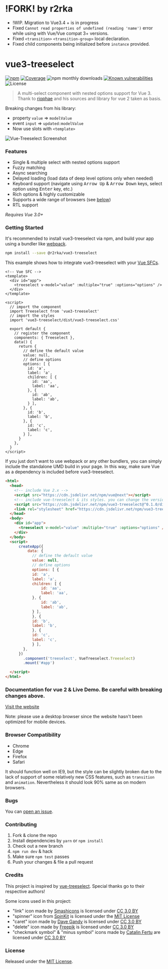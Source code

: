# !FORK! by r2rka
- !WIP. Migration to Vue3.4 + is in progress
- Fixed `Cannot read properties of undefined (reading 'name')` error while using with Vue/Vue compat 3+ versions.
- Fixed `<transition>` `<transition-group>` local declaration.
- Fixed child components being initialized before `instance` provided. 


# vue3-treeselect
[![npm](https://badgen.now.sh/npm/v/vue3-treeselect)](https://www.npmjs.com/package/vue3-treeselect)  [![Coverage](https://badgen.net/codecov/c/github/megafetis/vue3-treeselect)](https://codecov.io/gh/megafetis/vue3-treeselect?branch=main)
![npm monthly downloads](https://badgen.now.sh/npm/dm/megafetis/vue3-treeselect)
 [![Known vulnerabilities](https://snyk.io/test/npm/megafetis/vue3-treeselect/badge.svg)](https://snyk.io/test/npm/megafetis/vue3-treeselect) ![License](https://badgen.net/github/license/megafetis/vue3-treeselect)

> A multi-select component with nested options support for Vue 3. Thank to [riophae](https://github.com/riophae/vue-treeselect) and his sources and library for vue 2 taken as basis.

Breaking changes from his library:

* property `value` => `modelValue`
* event `input` => `updated:modelValue`
* Now use slots with `<template>`

![Vue-Treeselect Screenshot](https://raw.githubusercontent.com/riophae/vue-treeselect/master/screenshot.png)

### Features

- Single & multiple select with nested options support
- Fuzzy matching
- Async searching
- Delayed loading (load data of deep level options only when needed)
- Keyboard support (navigate using <kbd>Arrow Up</kbd> & <kbd>Arrow Down</kbd> keys, select option using <kbd>Enter</kbd> key, etc.)
- Rich options & highly customizable
- Supports a wide range of browsers (see [below](#browser-compatibility))
- RTL support

*Requires Vue 3.0+*

### Getting Started

It's recommended to install vue3-treeselect via npm, and build your app using a bundler like [webpack](https://webpack.js.org/).

```bash
npm install --save @r2rka/vue3-treeselect
```

This example shows how to integrate vue3-treeselect with your [Vue SFCs](https://vuejs.org/v2/guide/single-file-components.html).

```vue
<!-- Vue SFC -->
<template>
  <div id="app">
    <treeselect v-model="value" :multiple="true" :options="options" />
  </div>
</template>

<script>
  // import the component
  import Treeselect from 'vue3-treeselect'
  // import the styles
  import 'vue3-treeselect/dist/vue3-treeselect.css'

  export default {
    // register the component
    components: { Treeselect },
    data() {
      return {
        // define the default value
        value: null,
        // define options
        options: [ {
          id: 'a',
          label: 'a',
          children: [ {
            id: 'aa',
            label: 'aa',
          }, {
            id: 'ab',
            label: 'ab',
          } ],
        }, {
          id: 'b',
          label: 'b',
        }, {
          id: 'c',
          label: 'c',
        } ],
      }
    },
  }
</script>
```

If you just don't want to use webpack or any other bundlers, you can simply include the standalone UMD build in your page. In this way, make sure Vue as a dependency is included before vue3-treeselect.

```html
<html>
  <head>
    <!-- include Vue 2.x -->
    <script src="https://cdn.jsdelivr.net/npm/vue@next"></script>
    <!-- include vue-treeselect & its styles. you can change the version tag to better suit your needs. -->
    <script src="https://cdn.jsdelivr.net/npm/vue3-treeselect@^0.1.0/dist/vue3-treeselect.umd.min.js"></script>
    <link rel="stylesheet" href="https://cdn.jsdelivr.net/npm/vue3-treeselect@^0.1.0/dist/vue3-treeselect.min.css">
  </head>
  <body>
    <div id="app">
      <treeselect v-model="value" :multiple="true" :options="options" />
    </div>
  </body>
  <script>
      createApp({
          data: {
            // define the default value
            value: null,
            // define options
            options: [ {
            id: 'a',
            label: 'a',
            children: [ {
                id: 'aa',
                label: 'aa',
            }, {
                id: 'ab',
                label: 'ab',
            } ],
            }, {
            id: 'b',
            label: 'b',
            }, {
            id: 'c',
            label: 'c',
            } ],
        },
      })
        .component('treeselect', VueTreeselect.Treeselect)
        .mount('#app')

  </script>
</html>
```

### Documentation for vue 2 & Live Demo. Be careful with breaking changes above.

[Visit the website](https://vue-treeselect.js.org/)

Note: please use a desktop browser since the website hasn't been optimized for mobile devices.

### Browser Compatibility

- Chrome
- Edge
- Firefox
- Safari

It should function well on IE9, but the style can be slightly broken due to the lack of support of some relatively new CSS features, such as `transition` and `animation`. Nevertheless it should look 90% same as on modern browsers.

### Bugs

You can [open an issue](https://github.com/megafetis/vue3-treeselect/issues/new).

### Contributing

1. Fork & clone the repo
2. Install dependencies by `yarn` or `npm install`
3. Check out a new branch
4. `npm run dev` & hack
5. Make sure `npm test` passes
6. Push your changes & file a pull request

### Credits

This project is inspired by [vue-treeselect](https://github.com/riophae/vue-treeselect).
Special thanks go to their respective authors!

Some icons used in this project:

  - "link" icon made by [Smashicons](https://www.flaticon.com/authors/smashicons) is licensed under [CC 3.0 BY](https://creativecommons.org/licenses/by/3.0/)
  - "spinner" icon from [SpinKit](https://github.com/tobiasahlin/SpinKit) is licensed under the [MIT License](https://github.com/tobiasahlin/SpinKit/blob/master/LICENSE)
  - "caret" icon made by [Dave Gandy](https://www.flaticon.com/authors/dave-gandy) is licensed under [CC 3.0 BY](https://creativecommons.org/licenses/by/3.0/)
  - "delete" icon made by [Freepik](https://www.flaticon.com/authors/freepik) is licensed under [CC 3.0 BY](https://creativecommons.org/licenses/by/3.0/)
  - "checkmark symbol" & "minus symbol" icons made by [Catalin Fertu](https://www.flaticon.com/authors/catalin-fertu) are licensed under [CC 3.0 BY](https://creativecommons.org/licenses/by/3.0/)

### License

Released under the [MIT License](https://github.com/megafetis/vue3-treeselect/blob/master/LICENSE).
